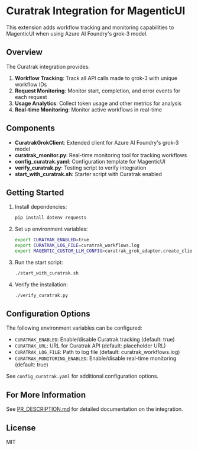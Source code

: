 # Curatrak Integration for MagenticUI

This extension adds workflow tracking and monitoring capabilities to MagenticUI when using Azure AI Foundry's grok-3 model.

## Overview

The Curatrak integration provides:

1. **Workflow Tracking**: Track all API calls made to grok-3 with unique workflow IDs
2. **Request Monitoring**: Monitor start, completion, and error events for each request
3. **Usage Analytics**: Collect token usage and other metrics for analysis
4. **Real-time Monitoring**: Monitor active workflows in real-time

## Components

- **CuratrakGrokClient**: Extended client for Azure AI Foundry's grok-3 model
- **curatrak_monitor.py**: Real-time monitoring tool for tracking workflows
- **config_curatrak.yaml**: Configuration template for MagenticUI
- **verify_curatrak.py**: Testing script to verify integration
- **start_with_curatrak.sh**: Starter script with Curatrak enabled

## Getting Started

1. Install dependencies:
   ```bash
   pip install dotenv requests
   ```

2. Set up environment variables:
   ```bash
   export CURATRAK_ENABLED=true
   export CURATRAK_LOG_FILE=curatrak_workflows.log
   export MAGENTIC_CUSTOM_LLM_CONFIG=curatrak_grok_adapter.create_client
   ```

3. Run the start script:
   ```bash
   ./start_with_curatrak.sh
   ```

4. Verify the installation:
   ```bash
   ./verify_curatrak.py
   ```

## Configuration Options

The following environment variables can be configured:

- `CURATRAK_ENABLED`: Enable/disable Curatrak tracking (default: true)
- `CURATRAK_URL`: URL for Curatrak API (default: placeholder URL)
- `CURATRAK_LOG_FILE`: Path to log file (default: curatrak_workflows.log)
- `CURATRAK_MONITORING_ENABLED`: Enable/disable real-time monitoring (default: true)

See `config_curatrak.yaml` for additional configuration options.

## For More Information

See [PR_DESCRIPTION.md](PR_DESCRIPTION.md) for detailed documentation on the integration.

## License

MIT